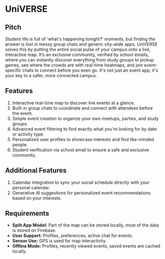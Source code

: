 # UniVERSE

## Pitch
Student life is full of 'what's happening tonight?' moments, but finding the answer is lost in messy group chats and generic city-wide apps. UniVERSE solves this by putting the entire social pulse of your campus onto a live, interactive map. It’s an exclusive community, verified by school emails, where you can instantly discover everything from study groups to pickup games, see where the crowds are with real-time heatmaps, and join event-specific chats to connect before you even go. It's not just an event app; it's your key to a safer, more connected campus.

## Features
1. Interactive real-time map to discover live events at a glance.
2. Built-in group chats to coordinate and connect with attendees before the event.
3. Simple event creation to organize your own meetups, parties, and study groups.
4. Advanced event filtering to find exactly what you're looking for by date or activity type.
5. Personalized user profiles to showcase interests and find like-minded people.
6. Student verification via school email to ensure a safe and exclusive community.

## Additional Features
1. Calendar integration to sync your social schedule directly with your personal calendar.
2. Generative AI suggestions for personalized event recommendations based on your interests.

## Requirements
- **Split App Model:** Part of the map can be stored locally, most of the data is stored on Firebase.
- **User Support:** Profiles, preferences, active chat for events.
- **Sensor Use:** GPS is used for map interactivity.
- **Offline Mode:** Profiles, recently viewed events, saved events are cached locally.

